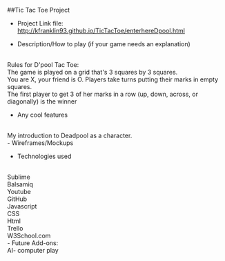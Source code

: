##Tic Tac Toe Project
- Project Link
file: http://kfranklin93.github.io/TicTacToe/enterhereDpool.html

- Description/How to play (if your game needs an explanation)
<br>
Rules for D'pool Tac Toe:
<br>
The game is played on a grid that's 3 squares by 3 squares.
<br>
You are X, your friend is O. Players take turns putting their marks in empty squares.
<br>
The first player to get 3 of her marks in a row (up, down, across, or diagonally) is the winner

- Any cool features
<br>
My introduction to Deadpool as a character.
<br>
- Wireframes/Mockups

- Technologies used
<br>
Sublime
<br>
Balsamiq
<br>
Youtube
<br>
GitHub
<br>
Javascript
<br>
CSS
<br>
Html
<br>
Trello
<br>
W3School.com
<br>
- Future Add-ons:
<br>
AI- computer play
